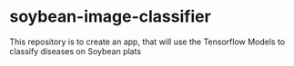 # soybean-image-classifier
This repository is to create an app, that will use the Tensorflow Models to classify diseases on Soybean plats

